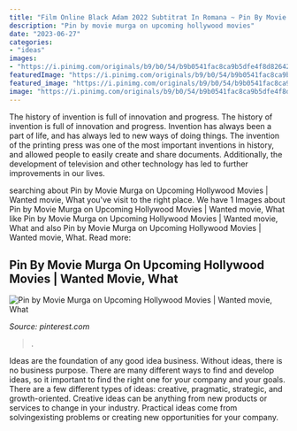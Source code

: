 ```yaml
---
title: "Film Online Black Adam 2022 Subtitrat In Romana ~ Pin By Movie Murga On Upcoming Hollywood Movies"
description: "Pin by movie murga on upcoming hollywood movies"
date: "2023-06-27"
categories:
- "ideas"
images:
- "https://i.pinimg.com/originals/b9/b0/54/b9b0541fac8ca9b5dfe4f8d8264278b7.jpg"
featuredImage: "https://i.pinimg.com/originals/b9/b0/54/b9b0541fac8ca9b5dfe4f8d8264278b7.jpg"
featured_image: "https://i.pinimg.com/originals/b9/b0/54/b9b0541fac8ca9b5dfe4f8d8264278b7.jpg"
image: "https://i.pinimg.com/originals/b9/b0/54/b9b0541fac8ca9b5dfe4f8d8264278b7.jpg"
---
```



The history of invention is full of innovation and progress.
The history of invention is full of innovation and progress. Invention has always been a part of life, and has always led to new ways of doing things. The invention of the printing press was one of the most important inventions in history, and allowed people to easily create and share documents. Additionally, the development of television and other technology has led to further improvements in our lives.

	

		
searching about Pin by Movie Murga on Upcoming Hollywood Movies | Wanted movie, What you've visit to the right place. We have 1 Images about Pin by Movie Murga on Upcoming Hollywood Movies | Wanted movie, What like Pin by Movie Murga on Upcoming Hollywood Movies | Wanted movie, What and also Pin by Movie Murga on Upcoming Hollywood Movies | Wanted movie, What. Read more:
		
    
## Pin By Movie Murga On Upcoming Hollywood Movies | Wanted Movie, What

<img loading=lazy src="https://i.pinimg.com/originals/b9/b0/54/b9b0541fac8ca9b5dfe4f8d8264278b7.jpg" onerror="this.onerror=null;this.src='https://tse2.mm.bing.net/th?id=OIP.KqnQHRd2joEJHcwEZ-rv-wHaK-&amp;pid=15.1';" alt="Pin by Movie Murga on Upcoming Hollywood Movies | Wanted movie, What">

_Source: pinterest.com_

>. 

	

Ideas are the foundation of any good idea business. Without ideas, there is no business purpose. There are many different ways to find and develop ideas, so it important to find the right one for your company and your goals. There are a few different types of ideas: creative, pragmatic, strategic, and growth-oriented. Creative ideas can be anything from new products or services to change in your industry. Practical ideas come from solvingexisting problems or creating new opportunities for your company.

